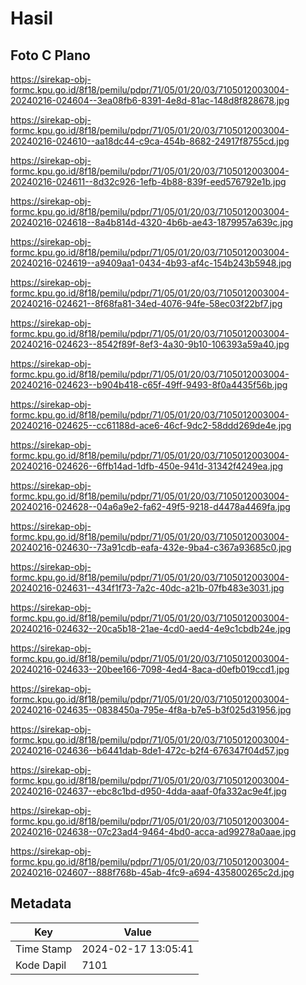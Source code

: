 # Hasil

## Foto C Plano

https://sirekap-obj-formc.kpu.go.id/8f18/pemilu/pdpr/71/05/01/20/03/7105012003004-20240216-024604--3ea08fb6-8391-4e8d-81ac-148d8f828678.jpg

https://sirekap-obj-formc.kpu.go.id/8f18/pemilu/pdpr/71/05/01/20/03/7105012003004-20240216-024610--aa18dc44-c9ca-454b-8682-24917f8755cd.jpg

https://sirekap-obj-formc.kpu.go.id/8f18/pemilu/pdpr/71/05/01/20/03/7105012003004-20240216-024611--8d32c926-1efb-4b88-839f-eed576792e1b.jpg

https://sirekap-obj-formc.kpu.go.id/8f18/pemilu/pdpr/71/05/01/20/03/7105012003004-20240216-024618--8a4b814d-4320-4b6b-ae43-1879957a639c.jpg

https://sirekap-obj-formc.kpu.go.id/8f18/pemilu/pdpr/71/05/01/20/03/7105012003004-20240216-024619--a9409aa1-0434-4b93-af4c-154b243b5948.jpg

https://sirekap-obj-formc.kpu.go.id/8f18/pemilu/pdpr/71/05/01/20/03/7105012003004-20240216-024621--8f68fa81-34ed-4076-94fe-58ec03f22bf7.jpg

https://sirekap-obj-formc.kpu.go.id/8f18/pemilu/pdpr/71/05/01/20/03/7105012003004-20240216-024623--8542f89f-8ef3-4a30-9b10-106393a59a40.jpg

https://sirekap-obj-formc.kpu.go.id/8f18/pemilu/pdpr/71/05/01/20/03/7105012003004-20240216-024623--b904b418-c65f-49ff-9493-8f0a4435f56b.jpg

https://sirekap-obj-formc.kpu.go.id/8f18/pemilu/pdpr/71/05/01/20/03/7105012003004-20240216-024625--cc61188d-ace6-46cf-9dc2-58ddd269de4e.jpg

https://sirekap-obj-formc.kpu.go.id/8f18/pemilu/pdpr/71/05/01/20/03/7105012003004-20240216-024626--6ffb14ad-1dfb-450e-941d-31342f4249ea.jpg

https://sirekap-obj-formc.kpu.go.id/8f18/pemilu/pdpr/71/05/01/20/03/7105012003004-20240216-024628--04a6a9e2-fa62-49f5-9218-d4478a4469fa.jpg

https://sirekap-obj-formc.kpu.go.id/8f18/pemilu/pdpr/71/05/01/20/03/7105012003004-20240216-024630--73a91cdb-eafa-432e-9ba4-c367a93685c0.jpg

https://sirekap-obj-formc.kpu.go.id/8f18/pemilu/pdpr/71/05/01/20/03/7105012003004-20240216-024631--434f1f73-7a2c-40dc-a21b-07fb483e3031.jpg

https://sirekap-obj-formc.kpu.go.id/8f18/pemilu/pdpr/71/05/01/20/03/7105012003004-20240216-024632--20ca5b18-21ae-4cd0-aed4-4e9c1cbdb24e.jpg

https://sirekap-obj-formc.kpu.go.id/8f18/pemilu/pdpr/71/05/01/20/03/7105012003004-20240216-024633--20bee166-7098-4ed4-8aca-d0efb019ccd1.jpg

https://sirekap-obj-formc.kpu.go.id/8f18/pemilu/pdpr/71/05/01/20/03/7105012003004-20240216-024635--0838450a-795e-4f8a-b7e5-b3f025d31956.jpg

https://sirekap-obj-formc.kpu.go.id/8f18/pemilu/pdpr/71/05/01/20/03/7105012003004-20240216-024636--b6441dab-8de1-472c-b2f4-676347f04d57.jpg

https://sirekap-obj-formc.kpu.go.id/8f18/pemilu/pdpr/71/05/01/20/03/7105012003004-20240216-024637--ebc8c1bd-d950-4dda-aaaf-0fa332ac9e4f.jpg

https://sirekap-obj-formc.kpu.go.id/8f18/pemilu/pdpr/71/05/01/20/03/7105012003004-20240216-024638--07c23ad4-9464-4bd0-acca-ad99278a0aae.jpg

https://sirekap-obj-formc.kpu.go.id/8f18/pemilu/pdpr/71/05/01/20/03/7105012003004-20240216-024607--888f768b-45ab-4fc9-a694-435800265c2d.jpg


## Metadata

| Key        | Value               |
| ---------- | ------------------- |
| Time Stamp | 2024-02-17 13:05:41 |
| Kode Dapil | 7101                |



